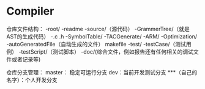 # Compiler
仓库文件结构：
  -root/
    -readme
    -source/（源代码）
      -GrammerTree/（就是AST的生成代码）
        -.c .h 
      -SymbolTable/
      -TACGenerate/
      -ARM/
      -Optimization/
      -autoGeneratedFile（自动生成的文件）
      makefile
    -test/
      -testCase/（测试用例）
      -testScript/（测试脚本）
    -doc/(综合文件，例如报告还有任何相关的调试文件或者记录等)

仓库分支管理：
master： 稳定可运行分支
dev：当前开发测试分支
***（自己的名字）：个人开发分支
